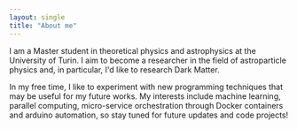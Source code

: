```yaml
---
layout: single
title: "About me"
---
```

I am a Master student in theoretical physics and astrophysics at the University of Turin. I aim to become a researcher in the field of astroparticle physics and, in particular, I'd like to research Dark Matter.

In my free time, I like to experiment with new programming techniques that may be useful for my future works. My interests include machine learning, parallel computing, micro-service orchestration through Docker containers and arduino automation, so stay tuned for future updates and code projects!





